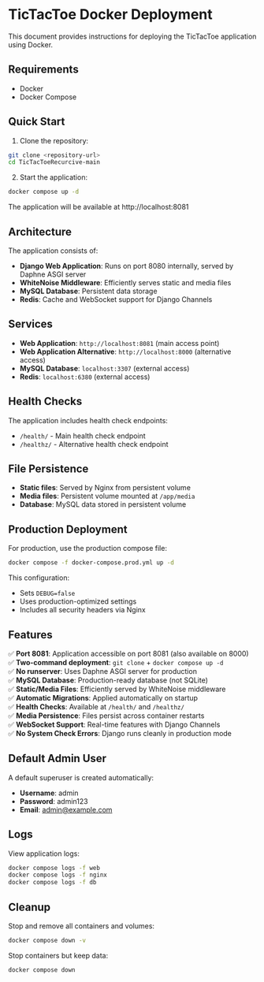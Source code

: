 # TicTacToe Docker Deployment

This document provides instructions for deploying the TicTacToe application using Docker.

## Requirements

- Docker
- Docker Compose

## Quick Start

1. Clone the repository:
```bash
git clone <repository-url>
cd TicTacToeRecurcive-main
```

2. Start the application:
```bash
docker compose up -d
```

The application will be available at http://localhost:8081

## Architecture

The application consists of:

- **Django Web Application**: Runs on port 8080 internally, served by Daphne ASGI server
- **WhiteNoise Middleware**: Efficiently serves static and media files  
- **MySQL Database**: Persistent data storage  
- **Redis**: Cache and WebSocket support for Django Channels

## Services

- **Web Application**: `http://localhost:8081` (main access point)
- **Web Application Alternative**: `http://localhost:8000` (alternative access)
- **MySQL Database**: `localhost:3307` (external access)
- **Redis**: `localhost:6380` (external access)

## Health Checks

The application includes health check endpoints:
- `/health/` - Main health check endpoint
- `/healthz/` - Alternative health check endpoint

## File Persistence

- **Static files**: Served by Nginx from persistent volume
- **Media files**: Persistent volume mounted at `/app/media`
- **Database**: MySQL data stored in persistent volume

## Production Deployment

For production, use the production compose file:

```bash
docker compose -f docker-compose.prod.yml up -d
```

This configuration:
- Sets `DEBUG=false`
- Uses production-optimized settings
- Includes all security headers via Nginx

## Features

✅ **Port 8081**: Application accessible on port 8081 (also available on 8000)  
✅ **Two-command deployment**: `git clone` + `docker compose up -d`  
✅ **No runserver**: Uses Daphne ASGI server for production  
✅ **MySQL Database**: Production-ready database (not SQLite)  
✅ **Static/Media Files**: Efficiently served by WhiteNoise middleware  
✅ **Automatic Migrations**: Applied automatically on startup  
✅ **Health Checks**: Available at `/health/` and `/healthz/`  
✅ **Media Persistence**: Files persist across container restarts  
✅ **WebSocket Support**: Real-time features with Django Channels  
✅ **No System Check Errors**: Django runs cleanly in production mode  

## Default Admin User

A default superuser is created automatically:
- **Username**: admin
- **Password**: admin123
- **Email**: admin@example.com

## Logs

View application logs:
```bash
docker compose logs -f web
docker compose logs -f nginx
docker compose logs -f db
```

## Cleanup

Stop and remove all containers and volumes:
```bash
docker compose down -v
```

Stop containers but keep data:
```bash
docker compose down
```
